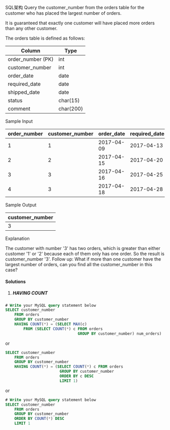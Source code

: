 SQL架构
Query the customer_number from the orders table for the customer who has placed the largest number of orders.

It is guaranteed that exactly one customer will have placed more orders than any other customer.

The orders table is defined as follows:

| Column            | Type      |
|-------------------|-----------|
| order_number (PK) | int       |
| customer_number   | int       |
| order_date        | date      |
| required_date     | date      |
| shipped_date      | date      |
| status            | char(15)  |
| comment           | char(200) |
Sample Input

| order_number | customer_number | order_date | required_date | shipped_date | status | comment |
|--------------|-----------------|------------|---------------|--------------|--------|---------|
| 1            | 1               | 2017-04-09 | 2017-04-13    | 2017-04-12   | Closed |         |
| 2            | 2               | 2017-04-15 | 2017-04-20    | 2017-04-18   | Closed |         |
| 3            | 3               | 2017-04-16 | 2017-04-25    | 2017-04-20   | Closed |         |
| 4            | 3               | 2017-04-18 | 2017-04-28    | 2017-04-25   | Closed |         |
Sample Output

| customer_number |
|-----------------|
| 3               |
Explanation

The customer with number '3' has two orders, which is greater than either customer '1' or '2' because each of them  only has one order. 
So the result is customer_number '3'.
Follow up: What if more than one customer have the largest number of orders, can you find all the customer_number in this case?

#### Solutions

1. ##### HAVING COUNT

```sql
# Write your MySQL query statement below
SELECT customer_number
    FROM orders
    GROUP BY customer_number
    HAVING COUNT(*) = (SELECT MAX(c)
        FROM (SELECT COUNT(*) c FROM orders 
                                GROUP BY customer_number) num_orders)
```

or

```sql
SELECT customer_number
    FROM orders
    GROUP BY customer_number
    HAVING COUNT(*) = (SELECT COUNT(*) c FROM orders 
                        GROUP BY customer_number
                        ORDER BY c DESC
                        LIMIT 1)
```


or

```sql
# Write your MySQL query statement below
SELECT customer_number
    FROM orders
    GROUP BY customer_number
    ORDER BY COUNT(*) DESC
    LIMIT 1
```
